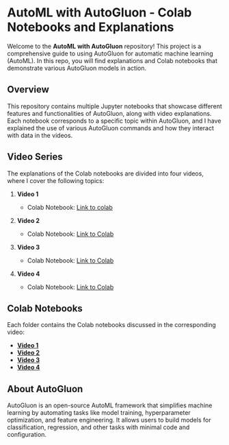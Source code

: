 # AutoML with AutoGluon - Colab Notebooks and Explanations

Welcome to the **AutoML with AutoGluon** repository! This project is a comprehensive guide to using AutoGluon for automatic machine learning (AutoML). In this repo, you will find explanations and Colab notebooks that demonstrate various AutoGluon models in action.

## Overview

This repository contains multiple Jupyter notebooks that showcase different features and functionalities of AutoGluon, along with video explanations. Each notebook corresponds to a specific topic within AutoGluon, and I have explained the use of various AutoGluon commands and how they interact with data in the videos.

## Video Series

The explanations of the Colab notebooks are divided into four videos, where I cover the following topics:

1. **Video 1**
   - Colab Notebook: [Link to colab](https://drive.google.com/drive/folders/1qZUAtnmxNw_cMOfzghf48R0Y1TeEg8Tk?usp=drive_link)

2. **Video 2**
   - Colab Notebook: [Link to Colab](https://drive.google.com/drive/folders/1rC5NdBs9vJVFYy-m002vCvRiAnVsAZh6?usp=drive_link)

3. **Video 3**
   - Colab Notebook: [Link to Colab](https://drive.google.com/drive/folders/1SaRUCb8WFWLsrz7GymYF62_2tO1OCRKu?usp=drive_link)

4. **Video 4**
   - Colab Notebook: [Link to Colab](https://drive.google.com/drive/folders/1zQ-JgYz4Yk-0VnCUavbnx5cz57n8ljHS?usp=drive_link)

## Colab Notebooks

Each folder contains the Colab notebooks discussed in the corresponding video:

- **[Video 1](#)**
- **[Video 2](#)**
- **[Video 3](#)**
- **[Video 4](#)**


## About AutoGluon

AutoGluon is an open-source AutoML framework that simplifies machine learning by automating tasks like model training, hyperparameter optimization, and feature engineering. It allows users to build models for classification, regression, and other tasks with minimal code and configuration.
